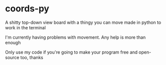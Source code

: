 # coords-py
A shitty top-down view board with a thingy you can move made in python to work in the terminal

I'm currently having problems with movement. Any help is more than enough

Only use my code if you're going to make your program free and open-source too, thanks
